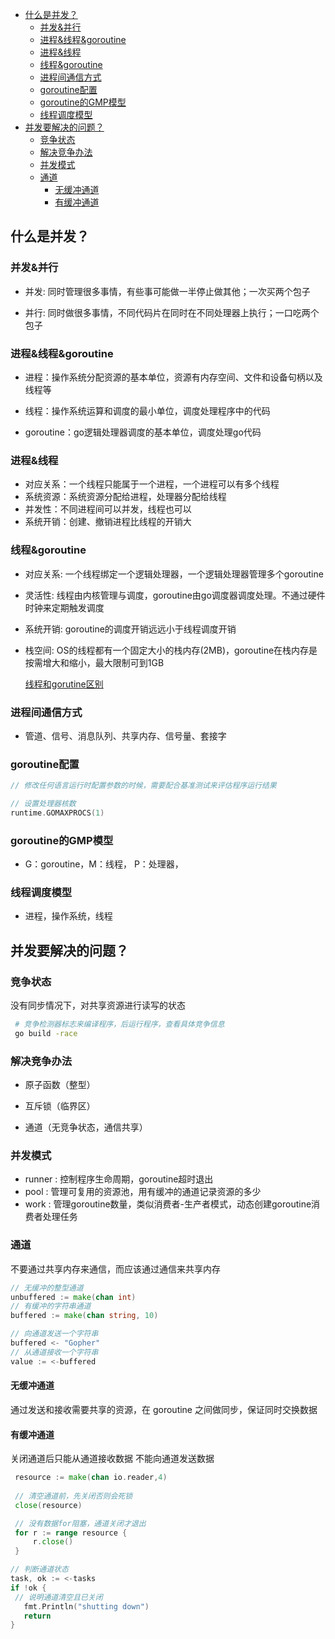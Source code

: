 <!-- TOC -->

- [什么是并发？](#什么是并发)
    - [并发&并行](#并发并行)
    - [进程&线程&goroutine](#进程线程goroutine)
    - [进程&线程](#进程线程)
    - [线程&goroutine](#线程goroutine)
    - [进程间通信方式](#进程间通信方式)
    - [goroutine配置](#goroutine配置)
    - [goroutine的GMP模型](#goroutine的gmp模型)
    - [线程调度模型](#线程调度模型)
- [并发要解决的问题？](#并发要解决的问题)
    - [竞争状态](#竞争状态)
    - [解决竞争办法](#解决竞争办法)
    - [并发模式](#并发模式)
    - [通道](#通道)
        - [无缓冲通道](#无缓冲通道)
        - [有缓冲通道](#有缓冲通道)

<!-- /TOC -->


## 什么是并发？

### 并发&并行

- 并发: 同时管理很多事情，有些事可能做一半停止做其他；一次买两个包子

- 并行: 同时做很多事情，不同代码片在同时在不同处理器上执行；一口吃两个包子

### 进程&线程&goroutine

- 进程：操作系统分配资源的基本单位，资源有内存空间、文件和设备句柄以及线程等

- 线程：操作系统运算和调度的最小单位，调度处理程序中的代码

- goroutine：go逻辑处理器调度的基本单位，调度处理go代码
  
### 进程&线程

- 对应关系：一个线程只能属于一个进程，一个进程可以有多个线程
- 系统资源：系统资源分配给进程，处理器分配给线程
- 并发性：不同进程间可以并发，线程也可以
- 系统开销：创建、撤销进程比线程的开销大
  
### 线程&goroutine
  
- 对应关系: 一个线程绑定一个逻辑处理器，一个逻辑处理器管理多个goroutine
- 灵活性:   线程由内核管理与调度，goroutine由go调度器调度处理。不通过硬件时钟来定期触发调度
- 系统开销: goroutine的调度开销远远小于线程调度开销
- 栈空间:   OS的线程都有一个固定大小的栈内存(2MB)，goroutine在栈内存是按需增大和缩小，最大限制可到1GB

  [线程和gorutine区别](http://www.cnblogs.com/yanghuahui/p/9043631.html)

### 进程间通信方式

- 管道、信号、消息队列、共享内存、信号量、套接字

### goroutine配置
  
```go
// 修改任何语言运行时配置参数的时候，需要配合基准测试来评估程序运行结果

// 设置处理器核数
runtime.GOMAXPROCS(1)
```

### goroutine的GMP模型

- G：goroutine，M：线程， P：处理器，


### 线程调度模型
- 进程，操作系统，线程

## 并发要解决的问题？

### 竞争状态
没有同步情况下，对共享资源进行读写的状态
```bash
 # 竞争检测器标志来编译程序，后运行程序，查看具体竞争信息
 go build -race
```
### 解决竞争办法

- 原子函数（整型）

- 互斥锁（临界区）

- 通道（无竞争状态，通信共享）

### 并发模式

- runner : 控制程序生命周期，goroutine超时退出
- pool : 管理可复用的资源池，用有缓冲的通道记录资源的多少
- work : 管理goroutine数量，类似消费者-生产者模式，动态创建goroutine消费者处理任务

### 通道

不要通过共享内存来通信，而应该通过通信来共享内存

```go
// 无缓冲的整型通道
unbuffered := make(chan int)
// 有缓冲的字符串通道
buffered := make(chan string, 10)

// 向通道发送一个字符串
buffered <- "Gopher"
// 从通道接收一个字符串
value := <-buffered
```

#### 无缓冲通道

通过发送和接收需要共享的资源，在 goroutine 之间做同步，保证同时交换数据

#### 有缓冲通道 

关闭通道后只能从通道接收数据 不能向通道发送数据

 ```go
  resource := make(chan io.reader,4)
  
  // 清空通道前，先关闭否则会死锁
  close(resource)

  // 没有数据for阻塞，通道关闭才退出
  for r := range resource {    
      r.close()
  }

// 判断通道状态
task, ok := <-tasks
if !ok {
  // 说明通道清空且已关闭
	fmt.Println("shutting down")
	return
}
```